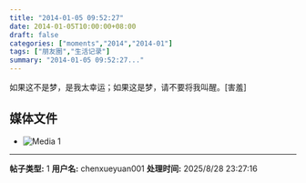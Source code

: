 ```yaml
---
title: "2014-01-05 09:52:27"
date: 2014-01-05T10:00:00+08:00
draft: false
categories: ["moments","2014","2014-01"]
tags: ["朋友圈","生活记录"]
summary: "2014-01-05 09:52:27..."
---
```


如果这不是梦，是我太幸运；如果这是梦，请不要将我叫醒。[害羞]

## 媒体文件

- ![Media 1](/Moments/photos/2014-01-05/201401050952270.jpg)

---

**帖子类型:** 1
**用户名:** chenxueyuan001
**处理时间:** 2025/8/28 23:27:16